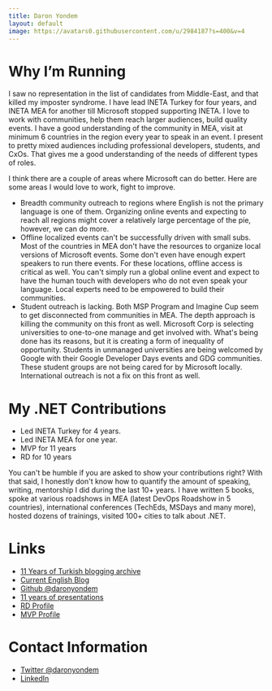 ```yaml
---
title: Daron Yondem
layout: default
image: https://avatars0.githubusercontent.com/u/2984187?s=400&v=4
---
```


# Why I’m Running

I saw no representation in the list of candidates from Middle-East, and that killed my imposter syndrome. I have lead INETA Turkey for four years, and INETA MEA for another till Microsoft stopped supporting INETA. I love to work with communities, help them reach larger audiences, build quality events. I have a good understanding of the community in MEA, visit at minimum 6 countries in the region every year to speak in an event. I present to pretty mixed audiences including professional developers, students, and CxOs. That gives me a good understanding of the needs of different types of roles. 

I think there are a couple of areas where Microsoft can do better. Here are some areas I would love to work, fight to improve. 

* Breadth community outreach to regions where English is not the primary language is one of them. Organizing online events and expecting to reach all regions might cover a relatively large percentage of the pie, however, we can do more. 
* Offline localized events can't be successfully driven with small subs. Most of the countries in MEA don't have the resources to organize local versions of Microsoft events. Some don't even have enough expert speakers to run there events. For these locations, offline access is critical as well. You can't simply run a global online event and expect to have the human touch with developers who do not even speak your language. Local experts need to be empowered to build their communities. 
* Student outreach is lacking. Both MSP Program and Imagine Cup seem to get disconnected from communities in MEA. The depth approach is killing the community on this front as well. Microsoft Corp is selecting universities to one-to-one manage and get involved with. What's being done has its reasons, but it is creating a form of inequality of opportunity. Students in unmanaged universities are being welcomed by Google with their Google Developer Days events and GDG communities. These student groups are not being cared for by Microsoft locally. International outreach is not a fix on this front as well. 

# My .NET Contributions

* Led INETA Turkey for 4 years.
* Led INETA MEA for one year.
* MVP for 11 years
* RD for 10 years

You can't be humble if you are asked to show your contributions right? With that said, I honestly don't know how to quantify the amount of speaking, writing, mentorship I did during the last 10+ years. I have written 5 books, spoke at various roadshows in MEA (latest DevOps Roadshow in 5 countries), international conferences (TechEds, MSDays and many more), hosted dozens of trainings, visited 100+ cities to talk about .NET.  

# Links

- [11 Years of Turkish blogging archive](https://github.com/daronyondem/daron-turkce-blog)
- [Current English Blog](https://daron.blog/)
- [Github @daronyondem](https://github.com/daronyondem)
- [11 years of presentations](https://speakerdeck.com/daronyondem)
- [RD Profile](https://rd.microsoft.com/en-us/daron-yondem)
- [MVP Profile](https://mvp.microsoft.com/en-us/PublicProfile/4015692?fullName=Daron%20Yondem)

# Contact Information
- [Twitter @daronyondem](https://twitter.com/daronyondem)
- [LinkedIn](https://www.linkedin.com/in/daronyondem/)
